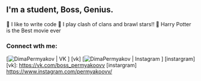 ## I'm a student, Boss, Genius.
💪 I like to write code
🥅 I play clash of clans and brawl stars!!
🧙 Harry Potter is the Best movie ever

### Connect wth me:

[<img alight="left" alt=" DimaPermyakov | VK" widtn="22px" scr="" /> ] [vk]
[<img alight="left" alt=" DimaPermyakov | Instagram" widtn="22px" scr="" /> ] [instargram]
[vk]: https://vk.com/boss_permyakoovv
[instargram] https://www.instagram.com/permyakoovv/
